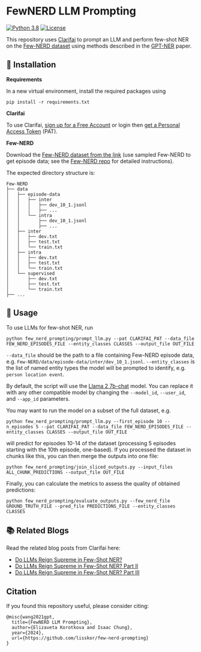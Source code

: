 # FewNERD LLM Prompting

[![Python 3.8](https://img.shields.io/badge/python-3.8+-blue.svg)](https://www.python.org/downloads/release/python-380/) 
[![License](https://img.shields.io/badge/license-MIT-blue.svg)](https://github.com/lisskor/few-nerd-prompting/blob/main/LICENSE)

This repository uses [Clarifai](https://www.clarifai.com/) to prompt an LLM and perform few-shot NER on the [Few-NERD dataset](https://aclanthology.org/2021.acl-long.248/) using methods described in the [GPT-NER](https://github.com/ShuheWang1998/GPT-NER) paper. 

## 🚀 Installation

**Requirements**

In a new virtual environment, install the required packages using
```
pip install -r requirements.txt
```

**Clarifai**

To use Clarifai, [sign up for a Free Account](https://clarifai.com/signup) or login then [get a Personal Access Token](https://docs.clarifai.com/clarifai-basics/authentication/personal-access-tokens/) (PAT).

**Few-NERD**

Download the [Few-NERD dataset from the link](https://ningding97.github.io/fewnerd/) 
(use sampled Few-NERD to get episode data; see the [Few-NERD repo](https://github.com/thunlp/Few-NERD) for detailed instructions).

The expected directory structure is:

```
Few-NERD
├── data
│   ├── episode-data
│   │   ├── inter
│   │   │   ├── dev_10_1.jsonl
│   │   │   ├── ...
│   │   └── intra
│   │       ├── dev_10_1.jsonl
│   │       ├── ...
│   ├── inter
│   │   ├── dev.txt
│   │   ├── test.txt
│   │   └── train.txt
│   ├── intra
│   │   ├── dev.txt
│   │   ├── test.txt
│   │   └── train.txt
│   └── supervised
│       ├── dev.txt
│       ├── test.txt
│       └── train.txt
├── ...
```

## 💪 Usage
To use LLMs for few-shot NER, run
```
python few_nerd_prompting/prompt_llm.py --pat CLARIFAI_PAT --data_file FEW_NERD_EPISODES_FILE --entity_classes CLASSES --output_file OUT_FILE
```

`--data_file` should be the path to a file containing Few-NERD episode data, e.g. `Few-NERD/data/episode-data/inter/dev_10_1.jsonl`. 
`--entity_classes` is the list of named entity types the model will be prompted to identify, e.g. `person location event`.

By default, the script will use the [Llama 2 7b-chat](https://clarifai.com/meta/Llama-2/models/llama2-7b-chat) model.
You can replace it with any other compatible model by changing the `--model_id`, `--user_id`, and `--app_id` parameters.

You may want to run the model on a subset of the full dataset, e.g.

```
python few_nerd_prompting/prompt_llm.py --first_episode 10 --n_episodes 5 --pat CLARIFAI_PAT --data_file FEW_NERD_EPISODES_FILE --entity_classes CLASSES --output_file OUT_FILE
```

will predict for episodes 10-14 of the dataset (processing 5 episodes starting with the 10th episode, one-based). 
If you processed the dataset in chunks like this, 
you can then merge the outputs into one file:

```
python few_nerd_prompting/join_sliced_outputs.py --input_files ALL_CHUNK_PREDICTIONS --output_file OUT_FILE
```

Finally, you can calculate the metrics to assess the quality of obtained predictions:

```
python few_nerd_prompting/evaluate_outputs.py --few_nerd_file GROUND_TRUTH_FILE --pred_file PREDICTIONS_FILE --entity_classes CLASSES
```

## 📚 Related Blogs
Read the related blog posts from Clarifai here:
- [Do LLMs Reign Supreme in Few-Shot NER?](https://www.clarifai.com/blog/do-llms-reign-supreme-in-few-shot-ner)
- [Do LLMs Reign Supreme in Few-Shot NER? Part II](https://www.clarifai.com/blog/do-llms-reign-supreme-in-few-shot-ner-part-ii)
- [Do LLMs Reign Supreme in Few-Shot NER? Part III]()


## Citation
If you found this repository useful, please consider citing:
```
@misc{wang2021gpt,
  title={FewNERD LLM Prompting},
  author={Elizaveta Korotkova and Isaac Chung},
  year={2024},
  url={https://github.com/lisskor/few-nerd-prompting}
}
```